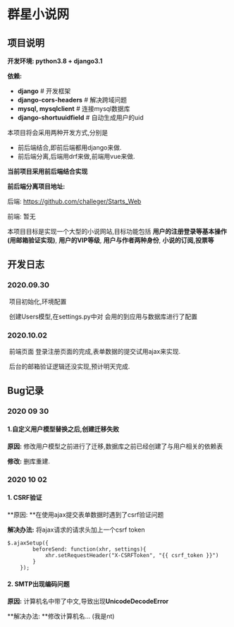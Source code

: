 # 群星小说网

## **项目说明**

**开发环境: python3.8 + django3.1**

**依赖:**

- **django**  # 开发框架
- **django-cors-headers**  # 解决跨域问题
- **mysql, mysqlclient**  # 连接mysql数据库
- **django-shortuuidfield**  # 自动生成用户的uid

本项目将会采用两种开发方式,分别是

- 前后端结合,即前后端都用django来做.
- 前后端分离,后端用drf来做,前端用vue来做.

**当前项目采用前后端结合实现**

**前后端分离项目地址:** 

后端: https://github.com/challeger/Starts_Web

前端: 暂无

本项目目标是实现一个大型的小说网站,目标功能包括 **用户的注册登录等基本操作(用邮箱验证实现)**, **用户的VIP等级**, **用户与作者两种身份**, **小说的订阅,投票等**

## **开发日志**

### **2020.09.30**

​	项目初始化,环境配置

​	创建Users模型,在settings.py中对 会用的到应用与数据库进行了配置

### **2020.10.02**

​	前端页面 登录注册页面的完成,表单数据的提交试用ajax来实现.

​	后台的邮箱验证逻辑还没实现,预计明天完成.

## Bug记录

### **2020 09 30**

#### **1.自定义用户模型替换之后,创建迁移失败**

**原因:** 修改用户模型之前进行了迁移,数据库之前已经创建了与用户相关的依赖表

**修改:** 删库重建.

### **2020 10 02**

#### **1. CSRF验证**

**原因: **在使用ajax提交表单数据时遇到了csrf验证问题

**解决办法:** 将ajax请求的请求头加上一个csrf token

```
$.ajaxSetup({
        beforeSend: function(xhr, settings){
            xhr.setRequestHeader("X-CSRFToken", "{{ csrf_token }}")
        }
    });
```

#### **2. SMTP出现编码问题**

**原因:** 计算机名中带了中文,导致出现**UnicodeDecodeError**

**解决办法: **修改计算机名... (我是nt)
